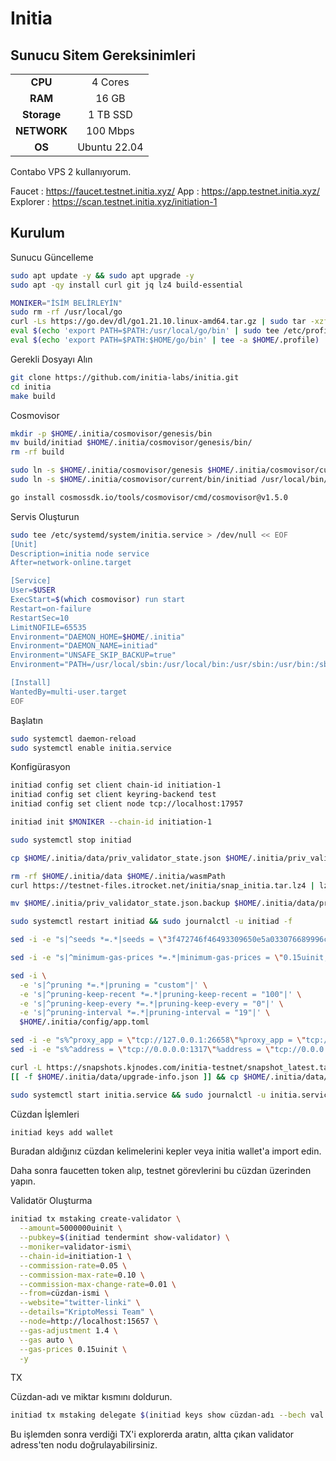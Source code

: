 # Initia
## Sunucu Sitem Gereksinimleri

|        |             |
| :---------: | :-----------------------:|
|   **CPU**   |        4 Cores           |
|   **RAM**   |        16 GB             |
| **Storage** |        1 TB SSD          |
| **NETWORK** |        100 Mbps          |
|   **OS**    |        Ubuntu 22.04      |

Contabo VPS 2 kullanıyorum.


Faucet : https://faucet.testnet.initia.xyz/
App : https://app.testnet.initia.xyz/
Explorer : https://scan.testnet.initia.xyz/initiation-1
## Kurulum

Sunucu Güncelleme

```bash
sudo apt update -y && sudo apt upgrade -y
sudo apt -qy install curl git jq lz4 build-essential
```

```bash
MONIKER="İSİM BELİRLEYİN"
sudo rm -rf /usr/local/go
curl -Ls https://go.dev/dl/go1.21.10.linux-amd64.tar.gz | sudo tar -xzf - -C /usr/local
eval $(echo 'export PATH=$PATH:/usr/local/go/bin' | sudo tee /etc/profile.d/golang.sh)
eval $(echo 'export PATH=$PATH:$HOME/go/bin' | tee -a $HOME/.profile)
```

Gerekli Dosyayı Alın

```bash
git clone https://github.com/initia-labs/initia.git
cd initia
make build
```

Cosmovisor

```bash
mkdir -p $HOME/.initia/cosmovisor/genesis/bin
mv build/initiad $HOME/.initia/cosmovisor/genesis/bin/
rm -rf build

sudo ln -s $HOME/.initia/cosmovisor/genesis $HOME/.initia/cosmovisor/current -f
sudo ln -s $HOME/.initia/cosmovisor/current/bin/initiad /usr/local/bin/initiad -f

go install cosmossdk.io/tools/cosmovisor/cmd/cosmovisor@v1.5.0
```

Servis Oluşturun

```bash
sudo tee /etc/systemd/system/initia.service > /dev/null << EOF
[Unit]
Description=initia node service
After=network-online.target

[Service]
User=$USER
ExecStart=$(which cosmovisor) run start
Restart=on-failure
RestartSec=10
LimitNOFILE=65535
Environment="DAEMON_HOME=$HOME/.initia"
Environment="DAEMON_NAME=initiad"
Environment="UNSAFE_SKIP_BACKUP=true"
Environment="PATH=/usr/local/sbin:/usr/local/bin:/usr/sbin:/usr/bin:/sbin:/bin:/usr/games:/usr/local/games:/snap/bin:$HOME/.initia/cosmovisor/current/bin"

[Install]
WantedBy=multi-user.target
EOF
```

Başlatın

```bash
sudo systemctl daemon-reload
sudo systemctl enable initia.service
```



Konfigürasyon

```bash
initiad config set client chain-id initiation-1
initiad config set client keyring-backend test
initiad config set client node tcp://localhost:17957

initiad init $MONIKER --chain-id initiation-1

sudo systemctl stop initiad

cp $HOME/.initia/data/priv_validator_state.json $HOME/.initia/priv_validator_state.json.backup

rm -rf $HOME/.initia/data $HOME/.initia/wasmPath
curl https://testnet-files.itrocket.net/initia/snap_initia.tar.lz4 | lz4 -dc - | tar -xf - -C $HOME/.initia

mv $HOME/.initia/priv_validator_state.json.backup $HOME/.initia/data/priv_validator_state.json

sudo systemctl restart initiad && sudo journalctl -u initiad -f

sed -i -e "s|^seeds *=.*|seeds = \"3f472746f46493309650e5a033076689996c8881@initia-testnet.rpc.kjnodes.com:17959\"|" $HOME/.initia/config/config.toml

sed -i -e "s|^minimum-gas-prices *=.*|minimum-gas-prices = \"0.15uinit,0.01uusdc\"|" $HOME/.initia/config/app.toml

sed -i \
  -e 's|^pruning *=.*|pruning = "custom"|' \
  -e 's|^pruning-keep-recent *=.*|pruning-keep-recent = "100"|' \
  -e 's|^pruning-keep-every *=.*|pruning-keep-every = "0"|' \
  -e 's|^pruning-interval *=.*|pruning-interval = "19"|' \
  $HOME/.initia/config/app.toml

sed -i -e "s%^proxy_app = \"tcp://127.0.0.1:26658\"%proxy_app = \"tcp://127.0.0.1:17958\"%; s%^laddr = \"tcp://127.0.0.1:26657\"%laddr = \"tcp://127.0.0.1:17957\"%; s%^pprof_laddr = \"localhost:6060\"%pprof_laddr = \"localhost:17960\"%; s%^laddr = \"tcp://0.0.0.0:26656\"%laddr = \"tcp://0.0.0.0:17956\"%; s%^prometheus_listen_addr = \":26660\"%prometheus_listen_addr = \":17966\"%" $HOME/.initia/config/config.toml
sed -i -e "s%^address = \"tcp://0.0.0.0:1317\"%address = \"tcp://0.0.0.0:17917\"%; s%^address = \":8080\"%address = \":17980\"%; s%^address = \"0.0.0.0:9090\"%address = \"0.0.0.0:17990\"%; s%^address = \"0.0.0.0:9091\"%address = \"0.0.0.0:17991\"%; s%:8545%:17945%; s%:8546%:17946%; s%:6065%:17965%" $HOME/.initia/config/app.toml

curl -L https://snapshots.kjnodes.com/initia-testnet/snapshot_latest.tar.lz4 | tar -Ilz4 -xf - -C $HOME/.initia
[[ -f $HOME/.initia/data/upgrade-info.json ]] && cp $HOME/.initia/data/upgrade-info.json $HOME/.initia/cosmovisor/genesis/upgrade-info.json

sudo systemctl start initia.service && sudo journalctl -u initia.service -f --no-hostname -o cat
```

Cüzdan İşlemleri

```bash
initiad keys add wallet
```

Buradan aldığınız cüzdan kelimelerini kepler veya initia wallet'a import edin.

Daha sonra faucetten token alıp, testnet görevlerini bu cüzdan üzerinden yapın. 



Validatör Oluşturma

```bash
initiad tx mstaking create-validator \
  --amount=5000000uinit \
  --pubkey=$(initiad tendermint show-validator) \
  --moniker=validator-ismi\
  --chain-id=initiation-1 \
  --commission-rate=0.05 \
  --commission-max-rate=0.10 \
  --commission-max-change-rate=0.01 \
  --from=cüzdan-ismi \
  --website="twitter-linki" \
  --details="KriptoMessi Team" \
  --node=http://localhost:15657 \
  --gas-adjustment 1.4 \
  --gas auto \
  --gas-prices 0.15uinit \
  -y
```

TX

Cüzdan-adı ve miktar kısmını doldurun.

```bash
initiad tx mstaking delegate $(initiad keys show cüzdan-adı --bech val -a)  miktar000000uinit --from abgw --gas-adjustment 1.4 --gas auto --gas-prices 0.15uinit --node=http://localhost:15657 -y

```

Bu işlemden sonra verdiği TX'i explorerda aratın, altta çıkan validator adress'ten nodu doğrulayabilirsiniz.